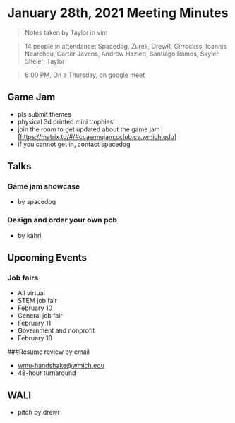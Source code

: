 # January 28th, 2021 Meeting Minutes
> Notes taken by Taylor in vim

> 14 people in attendance: Spacedog, Zurek, DrewR, Girrockss, Ioannis Nearchou, Carter Jevens, Andrew Hazlett, Santiago Ramos, Skyler Sheler, Taylor

> 6:00 PM, On a Thursday, on google meet

## Game Jam
* pls submit themes
* physical 3d printed mini trophies!
* join the room to get updated about the game jam [https://matrix.to/#/#ccawmujam:cclub.cs.wmich.edu]
* if you cannot get in, contact spacedog

## Talks

### Game jam showcase
* by spacedog

### Design and order your own pcb
* by kahrl

## Upcoming Events

### Job fairs
* All virtual
* STEM job fair
* February 10
* General job fair
* February 11
* Government and nonprofit
* February 18

###Resume review by email
* wmu-handshake@wmich.edu
* 48-hour turnaround

## WALI
* pitch by drewr


